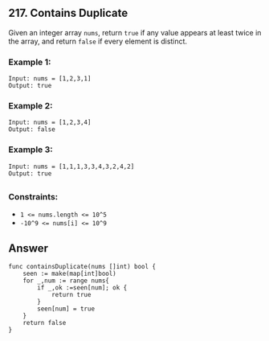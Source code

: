 ## 217. Contains Duplicate

Given an integer array `nums`, return `true` if any value appears at least twice in the array, and return `false` if every element is distinct.

### Example 1:
```
Input: nums = [1,2,3,1]
Output: true
```
### Example 2:
```
Input: nums = [1,2,3,4]
Output: false
```
### Example 3:
```
Input: nums = [1,1,1,3,3,4,3,2,4,2]
Output: true
```
##
### Constraints:

- `1 <= nums.length <= 10^5`
- `-10^9 <= nums[i] <= 10^9`


## Answer
```
func containsDuplicate(nums []int) bool {
    seen := make(map[int]bool)
    for _,num := range nums{
        if _,ok :=seen[num]; ok {
            return true
        }
        seen[num] = true
    }
    return false
}
```
